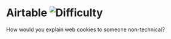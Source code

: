 # Airtable ![Difficulty](https://img.shields.io/badge/-MEDIUM-yellow)
	
How would you explain web cookies to someone non-technical?
	
